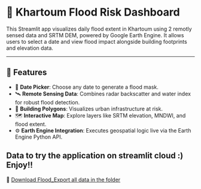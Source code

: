 # 🌊 Khartoum Flood Risk Dashboard

This Streamlit app visualizes daily flood extent in Khartoum using 2 remotly sensed data and SRTM DEM, powered by Google Earth Engine. It allows users to select a date and view flood impact alongside building footprints and elevation data.

---

## 🚀 Features

- 📅 **Date Picker**: Choose any date to generate a flood mask.
- 🛰️ **Remote Sensing Data**: Combines radar backscatter and water index for robust flood detection.
- 🏢 **Building Polygons**: Visualizes urban infrastructure at risk.
- 🗺️ **Interactive Map**: Explore layers like SRTM elevation, MNDWI, and flood extent.
- ⚙️ **Earth Engine Integration**: Executes geospatial logic live via the Earth Engine Python API.

  
## Data to try the application on streamlit cloud :) Enjoy!!
🔗 [Download Flood_Export all data in the folder]([[https://drive.google.com/drive/folders/11Hmh1hBDqtdmUu0_Ry3FFPWeYuzAVDkF?usp=drive_link](https://drive.google.com/drive/folders/1lTMBhgJv74JXhj0tA3Y9Ijd6uRdxb43H?usp=drive_link)])
